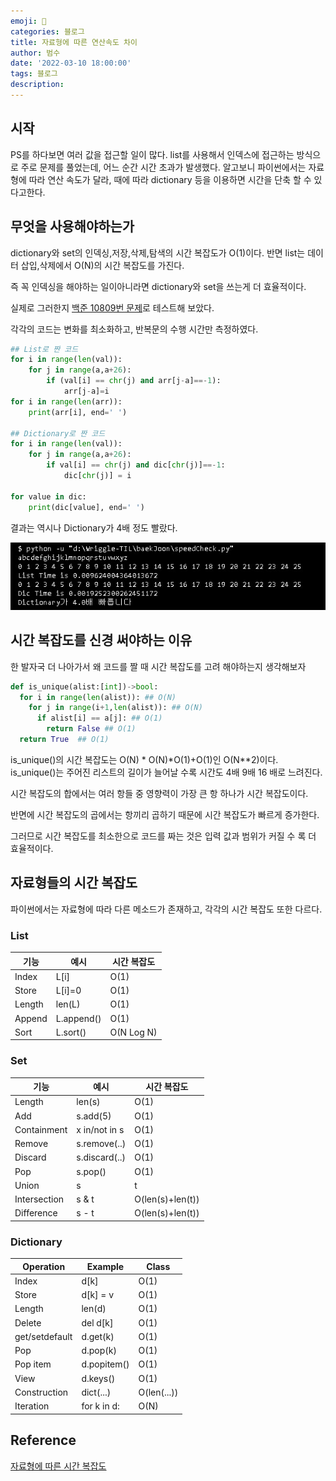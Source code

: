 ```yaml
---
emoji: 🏃
categories: 블로그
title: 자료형에 따른 연산속도 차이
author: 범수
date: '2022-03-10 18:00:00'
tags: 블로그
description:
---
```

<!-- 
튜토리얼, 하우 투 가이드, 설명 ,레퍼런스 
https://documentation.divio.com/tutorials/
-->

## 시작

PS를 하다보면 여러 값을 접근할 일이 많다.
list를 사용해서 인덱스에 접근하는 방식으로 주로 문제를 풀었는데, 어느 순간 시간 초과가 발생했다.
알고보니 파이썬에서는 자료형에 따라 연산 속도가 달라, 때에 따라 dictionary 등을 이용하면 시간을 단축 할 수 있다고한다. 


## 무엇을 사용해야하는가

dictionary와 set의 인덱싱,저장,삭제,탐색의 시간 복잡도가 O(1)이다.
반면 list는 데이터 삽입,삭제에서 O(N)의 시간 복잡도를 가진다.

즉 꼭 인덱싱을 해야하는 일이아니라면 dictionary와 set을 쓰는게 더 효율적이다.

실제로 그러한지 [백준 10809번 문제](https://www.acmicpc.net/problem/10809)로 테스트해 보았다.

각각의 코드는 변화를 최소화하고, 반복문의 수행 시간만 측정하였다.

```python
## List로 짠 코드
for i in range(len(val)):
    for j in range(a,a+26):
        if (val[i] == chr(j) and arr[j-a]==-1):
            arr[j-a]=i
for i in range(len(arr)):
    print(arr[i], end=' ')

## Dictionary로 짠 코드
for i in range(len(val)):
    for j in range(a,a+26):
        if val[i] == chr(j) and dic[chr(j)]==-1:
            dic[chr(j)] = i

for value in dic:
    print(dic[value], end=' ')    
```

결과는 역시나 Dictionary가 4배 정도 빨랐다.

![사진](/img/python_자료형에따른연산속도차이_speecheck.jpg)


## 시간 복잡도를 신경 써야하는 이유
한 발자국 더 나아가서 왜 코드를 짤 때 시간 복잡도를 고려 해야하는지 생각해보자

```python
def is_unique(alist:[int])->bool:
  for i in range(len(alist)): ## O(N)
    for j in range(i+1,len(alist)): ## O(N)
      if alist[i] == a[j]: ## O(1)
        return False ## O(1)
  return True  ## O(1)
```
is_unique()의 시간 복잡도는 O(N) * O(N)*O(1)+O(1)인 O(N**2)이다.
is_unique()는 주어진 리스트의 길이가 늘어날 수록 시간도 4배 9배 16 배로 느려진다.

시간 복잡도의 합에서는 여러 항들 중 영향력이 가장 큰 항 하나가 시간 복잡도이다.

반면에 시간 복잡도의 곱에서는 항끼리 곱하기 때문에 시간 복잡도가 빠르게 증가한다.

그러므로 시간 복잡도를 최소한으로 코드를 짜는 것은 입력 값과 범위가 커질 수 록 더 효율적이다.


## 자료형들의 시간 복잡도

파이썬에서는 자료형에 따라 다른 메소드가 존재하고, 각각의 시간 복잡도 또한 다르다. 

### List

|기능|예시|시간 복잡도|
|---|---|---|
|Index|L[i]|O(1)|
|Store|L[i]=0|O(1)|
|Length|len(L)|O(1)|
|Append|L.append()|O(1)|
|Sort|L.sort()|O(N Log N)|

### Set


기능     | 예시      | 시간 복잡도         |
--------------|--------------|---------------|
Length        | len(s)       | O(1)	     |
Add           | s.add(5)     | O(1)	     |
Containment   | x in/not in s| O(1)	     |
Remove        | s.remove(..) | O(1)	     | 
Discard       | s.discard(..)| O(1)	     |
Pop           | s.pop()      | O(1)	     |
Union         | s | t        | O(len(s)+len(t))
Intersection  | s & t        | O(len(s)+len(t))
Difference    | s - t        | O(len(s)+len(t))

### Dictionary

Operation     | Example      | Class         |
-------------|--------------|---------------|
Index         | d[k]         | O(1)	     |
Store         | d[k] = v     | O(1)	     |
Length        | len(d)       | O(1)	     |
Delete        | del d[k]     | O(1)	     |
get/setdefault| d.get(k)     | O(1)	     |
Pop           | d.pop(k)     | O(1)	     | 
Pop item      | d.popitem()  | O(1)	     | 
View          | d.keys()     | O(1)	     | 
Construction  | dict(...)    | O(len(...))   |
Iteration     | for k in d:  | O(N)          |

## Reference

[자료형에 따른 시간 복잡도](https://www.ics.uci.edu/~pattis/ICS-33/lectures/complexitypython.txt)